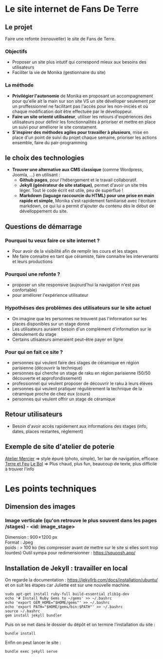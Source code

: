 # Le site internet de Fans De Terre
## Le projet
Faire une refonte (renouveller) le site de Fans de Terre.  
### Objectifs  
- Proposer un site plus intutif qui correspond mieux aux besoins des utilisateurs
- Faciliter la vie de Monika (gestionnaire du site)  
### La méthode
- **Privilégier l'autonomie** de Monika en proposant un accompagnement pour qu'elle ait la main sur son site VS un site dévelloper seulement par un proffessionnel ne facilitant pas l'accès pour les non-iniciés et où chaque modification doit être effectuée par le dévelloppeur.
- **Faire un site orienté utilisateur**, utiliser les retours d'expériences des utilisateurs pour définir les fonctionnalités à prioriser et mettre en place un suivi pour améliorer le site constament.
- **S'inspirer des méthodes agiles pour travailler à plusieurs**, mise en place d'un point de suivi du projet chaque semaine, prioriser les actions ensemble, faire du pair-programming
## le choix des technologies
- **Trouver une alternative aux CMS classique** (comme Wordpress, Joomla, ...) en utilisant :
  - **Github pages**, pour l'hébergement et le travail collaboratif.
  - **Jekyll (générateur de site statique)**, permet d'avoir un site très léger. Tout le code écrit est utile, peu de superflue !
  - **Markdown (laguage raccourcie du HTML) pour une prise en main rapide et simple**, Monika s'est rapidement familiarisé avec l'écriture markdown, ce qui lui a permit d'ajouter du contenu dès le début de dévelloppement du site.

## Questions de démarrage

### Pourquoi tu veux faire ce site internet ?
  - Pour avoir de la visibilité afin de remplir les cours et les stages
  - Me faire connaitre en tant que céramiste, faire connaitre les intervenants et leurs productions

### Pourquoi une refonte ?
  - proposer un site responsive (aujourd'hui la navigation n'est pas confortable)
  - pour améliorer l'expérience utilisateur
  
### Hypothèses des problèmes des utilisateurs sur le site actuel
- On imagine que les personnes ne trouvent pas l'information sur les places disponibles sur un stage donné
- Les utilisateurs auraient besoin d'un complément d'information sur le déroulement du stage
- Certains utlisateurs aimeraient peut-être payer en ligne

### Pour qui on fait ce site ?
  - personnes qui veulent faire des stages de céramique en région parisienne (découvrir la technique)
  - personnes qui cherche un stage de raku en région parisienne (50/50 découverte et approfondissement)
  - professionnel qui veulent proposer de découvrir le raku à leurs élèves
  - personnes qui veulent pratiquer régulièrement la technique de la céramique proche de chez eux (cours)
  - personnes qui veulent offrir un stage de céramique
 
 ## Retour utilisateurs
 - Besoin d'avoir accès rapidement aux informations des stages (info, dates, places restantes, réglement)
 
 ## Exemple de site d'atelier de poterie
[Atelier Mercier](https://www.ateliermercier-ceramique.com/cap-tournage)
=> style épuré (photo, simple), 1er bar de navigation, efficace
[Terre et Feu](https://www.terre-et-feu.com/paris/cours-de-ceramique-paris/)
[Le Bol](https://le-bol.fr/cours-de-poterie-en-ligne/)
=> Plus chaud, plus fun, beaucoup de texte, plus difficile à trouver l'info

# Les points techniques
## Dimension des images
### Image verticale (qu'on retrouve le plus souvent dans les pages /stages) - <id: image_stage> 
Dimension : 900 × 1200 px   
Format : Jpeg   
poids : > 100 ko (les compresser avant de mettre sur le site si elles sont trop lourdes)
Outil sympa pour redimensionner : https://squoosh.app/  

## Installation de Jekyll : travailler en local

On regarde la documentation : https://jekyllrb.com/docs/installation/ubuntu/ et on suit les étapes car Juliette est sur une nouvelle machine.

```terminal
sudo apt-get install ruby-full build-essential zlib1g-dev
echo '# Install Ruby Gems to ~/gems' >> ~/.bashrc
echo 'export GEM_HOME="$HOME/gems"' >> ~/.bashrc
echo 'export PATH="$HOME/gems/bin:$PATH"' >> ~/.bashrc
source ~/.bashrc
gem install jekyll bundler
```

Puis on se met dans le dossier du dépôt et on termine l’installation du site :

```terminal
bundle install
```

Enfin on peut lancer le site :

```terminal
bundle exec jekyll serve
```
